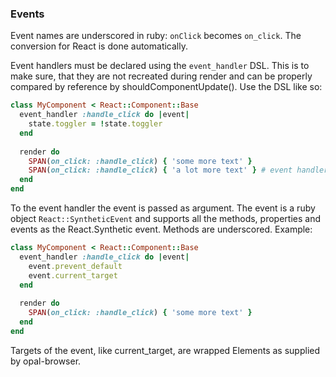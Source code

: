 ### Events
Event names are underscored in ruby: `onClick` becomes `on_click`. The conversion for React is done automatically.

Event handlers must be declared using the `event_handler` DSL. This is to make sure, that they are not recreated during render and can be properly
compared by reference by shouldComponentUpdate(). Use the DSL like so:
```ruby
class MyComponent < React::Component::Base
  event_handler :handle_click do |event|
    state.toggler = !state.toggler
  end
  
  render do
    SPAN(on_click: :handle_click) { 'some more text' }
    SPAN(on_click: :handle_click) { 'a lot more text' } # event handlers can be reused
  end
end
```

To the event handler the event is passed as argument. The event is a ruby object `React::SyntheticEvent` and supports all the methods, properties
and events as the React.Synthetic event. Methods are underscored. Example:
```ruby
class MyComponent < React::Component::Base
  event_handler :handle_click do |event|
    event.prevent_default 
    event.current_target
  end
  
  render do
    SPAN(on_click: :handle_click) { 'some more text' }
  end
end
```
Targets of the event, like current_target, are wrapped Elements as supplied by opal-browser.